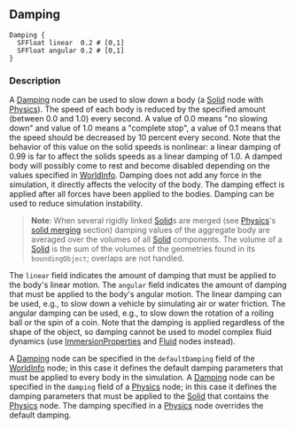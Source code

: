 ## Damping

```
Damping {
  SFFloat linear  0.2 # [0,1]
  SFFloat angular 0.2 # [0,1]
}
```

### Description

A [Damping](#damping) node can be used to slow down a body (a [Solid](solid.md) node with [Physics](physics.md)).
The speed of each body is reduced by the specified amount (between 0.0 and 1.0) every second.
A value of 0.0 means "no slowing down" and value of 1.0 means a "complete stop", a value of 0.1 means that the speed should be decreased by 10 percent every second.
Note that the behavior of this value on the solid speeds is nonlinear: a linear damping of 0.99 is far to affect the solids speeds as a linear damping of 1.0.
A damped body will possibly come to rest and become disabled depending on the values specified in [WorldInfo](worldinfo.md).
Damping does not add any force in the simulation, it directly affects the velocity of the body.
The damping effect is applied after all forces have been applied to the bodies.
Damping can be used to reduce simulation instability.

> **Note**: When several rigidly linked [Solid](solid.md)s are merged (see [Physics](physics.md)'s [solid merging](physics.md#implicit-solid-merging-and-joints) section) damping values of the aggregate body are averaged over the volumes of all [Solid](solid.md) components.
The volume of a [Solid](solid.md) is the sum of the volumes of the geometries found in its `boundingObject`; overlaps are not handled.

The `linear` field indicates the amount of damping that must be applied to the body's linear motion.
The `angular` field indicates the amount of damping that must be applied to the body's angular motion.
The linear damping can be used, e.g., to slow down a vehicle by simulating air or water friction.
The angular damping can be used, e.g., to slow down the rotation of a rolling ball or the spin of a coin.
Note that the damping is applied regardless of the shape of the object, so damping cannot be used to model complex fluid dynamics (use [ImmersionProperties](immersionproperties.md) and [Fluid](fluid.md) nodes instead).

A [Damping](#damping) node can be specified in the `defaultDamping` field of the [WorldInfo](worldinfo.md) node; in this case it defines the default damping parameters that must be applied to every body in the simulation.
A [Damping](#damping) node can be specified in the `damping` field of a [Physics](physics.md) node; in this case it defines the damping parameters that must be applied to the [Solid](solid.md) that contains the [Physics](physics.md) node.
The damping specified in a [Physics](physics.md) node overrides the default damping.
